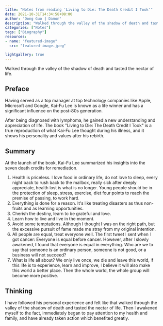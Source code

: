 ```yaml
---
title: "Notes from reading 'Living to Die: The Death Credit I Took'"
date: 2021-10-31T14:34:58+08:00
author: "Dong Guo | Damon"
description: "Walked through the valley of the shadow of death and tasted the nectar of life."
categories: ["Notes"]
tags: ["Biography"]
resources:
- name: "featured-image"
  src: "featured-image.jpeg"

lightgallery: true
---
```


Walked through the valley of the shadow of death and tasted the nectar of life.

<!--more-->

## Preface

Having served as a top manager at top technology companies like Apple, Microsoft and Google, Kai-Fu Lee is known as a life winner and has a significant influence on the post-80s generation.

After being diagnosed with lymphoma, he gained a new understanding and appreciation of life. The book "Living to Die: The Death Credit I Took" is a true reproduction of what Kai-Fu Lee thought during his illness, and it shows his personality and values after his rebirth.

## Summary

At the launch of the book, Kai-Fu Lee summarized his insights into the seven death credits for remediation.

1. Health is priceless. I love food in ordinary life, do not love to sleep, every night back to rush back to the mailbox, really sick after deeply appreciate, health lost is what is no longer. Young people should be in the protection of sleep, stress, exercise, diet four points to reach the premise of passing, to work hard.
2. Everything is done for a reason. It's like treating disasters as thus non-fruits and as learning opportunities.
3. Cherish the destiny, learn to be grateful and love.
4. Learn how to live and live in the moment.
5. Avoid some temptations. Although I thought I was on the right path, but the excessive pursuit of fame made me stray from my original intention.
6. All people are equal, treat everyone well. The first tweet I sent when I got cancer: Everyone is equal before cancer. However, after I slowly awakened, I found that everyone is equal in everything. Who are we to say that someone is an ordinary person, someone is not good, or a business will not succeed?
7. What is life all about? We only live once, we die and leave this world, if this life is to experience, learn and improve, I believe it will also make this world a better place. Then the whole world, the whole group will become more positive.

## Thinking

I have followed his personal experience and felt like that walked through the valley of the shadow of death and tasted the nectar of life. Then I awakened myself to the fact, immediately began to pay attention to my health and family, and have already taken action which benefited greatly.
